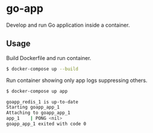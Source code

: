 # go-app

Develop and run Go application inside a container.

## Usage

Build Dockerfile and run container.

```bash
$ docker-compose up --build
```

Run container showing only app logs suppressing others.

```bash
$ docker-compose up app

goapp_redis_1 is up-to-date
Starting goapp_app_1
Attaching to goapp_app_1
app_1    | PONG <nil>
goapp_app_1 exited with code 0
```
